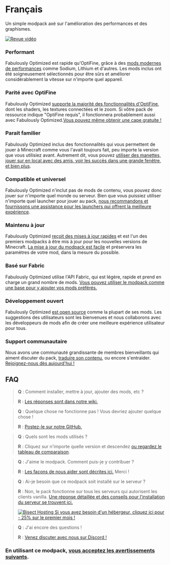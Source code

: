 # Français

Un simple modpack axé sur l'amélioration des performances et des graphismes.

[![Revue vidéo](https://img.youtube.com/vi/bb8G9X5Q_4I/hqdefault.jpg)](https://www.youtube.com/watch?v=bb8G9X5Q_4I)

### Performant

Fabulously Optimized est rapide qu'OptiFine, grâce à des [mods modernes de performances][1] comme Sodium, Lithium et d'autres. Les mods inclus ont été soigneusement sélectionnés pour être sûrs et améliorer considérablement la vitesse sur n'importe quel appareil.

### Parité avec OptiFine

Fabulously Optimized [supporte la majorité des fonctionnalités d'OptiFine][2], dont les shaders, les textures connectées et le zoom. Si vôtre pack de ressource indique "OptiFine requis", il fonctionnera probablement aussi avec Fabulously Optimized.[Vous pouvez même obtenir une cape gratuite !][3]

### Parait familier

Fabulously Optimized inclus des fonctionnalités qui vous permettent de jouer à Minecraft comme vous l'avait toujours fait, peu importe la version que vous utilisiez avant. Autrement dit, vous pouvez [utiliser des manettes, jouer sur en local avec des amis, voir les succès dans une grande fenêtre, et bien plus][4].

### Compatible et universel

Fabulously Optimized n'inclut pas de mods de contenu, vous pouvez donc jouer sur n'importe quel monde ou serveur. Bien que vous puissiez utiliser n'importe quel launcher pour jouer au pack, [nous recommandons et fournissons une assistance pour les launchers qui offrent la meilleure expérience][5].

### Maintenu à jour

Fabulously Optimized [reçoit des mises à jour rapides][6] et est l'un des premiers modpacks à être mis à jour pour les nouvelles versions de Minecraft. [La mise à jour du modpack est facile][7] et préservera les paramètres de votre mod, dans la mesure du possible.

### Basé sur Fabric

Fabulously Optimized utilise l'API Fabric, qui est légère, rapide et prend en charge un grand nombre de mods. [Vous pouvez utiliser le modpack comme une base pour y ajouter vos mods préférés.][8]

### Développement ouvert

Fabulously Optimized [est open source][9] comme la plupart de ses mods. Les suggestions des utilisateurs sont les bienvenues et nous collaborons avec les développeurs de mods afin de créer une meilleure expérience utilisateur pour tous.

### Support communautaire

Nous avons une communauté grandissante de membres bienveillants qui aiment discuter du pack, [traduire son contenu][10], ou encore s'entraider. [Rejoignez-nous dès aujourd'hui !][11]

## FAQ

> **Q** : Comment installer, mettre à jour, ajouter des mods, etc ?
> 
> **R** : [Les réponses sont dans notre wiki.][12]


> **Q** : Quelque chose ne fonctionne pas ! Vous devriez ajouter quelque chose !
> 
> **R** : [Postez-le sur notre GitHub.][9]


> **Q** : Quels sont les mods utilisés ?
> 
> **R** : Cliquez sur n'importe quelle version et descendez [ou regardez le tableau de comparaison][1].


> **Q** : J'aime le modpack. Comment puis-je y contribuer ?
> 
> **R** : [Les façons de nous aider sont décrites ici.][13] Merci !


> **Q** : Ai-je besoin que ce modpack soit installé sur le serveur ?
> 
> **R** : Non, le pack fonctionne sur tous les serveurs qui autorisent les clients vanilla. [Une réponse détaillée et des conseils pour l'installation du serveur se trouvent ici.][14]
> 
> [![Bisect Hosting](https://i.ibb.co/gr9mSxW/image.png) Si vous avez besoin d'un hébergeur, cliquez ici pour - 25% sur le premier mois !][15]


> **Q** : J'ai encore des questions !
> 
> **R** : [Venez discuter avec nous sur Discord !][11]

### En utilisant ce modpack, [vous acceptez les avertissements suivants][16].

[1]: https://github.com/Fabulously-Optimized/fabulously-optimized/blob/main/INCLUDED-MODS.md#smooth

[1]: https://github.com/Fabulously-Optimized/fabulously-optimized/blob/main/INCLUDED-MODS.md#smooth
[2]: https://wiki.download.fo/readme/give-up-optifine
[3]: https://wiki.download.fo/readme/free-cape
[4]: https://github.com/Fabulously-Optimized/fabulously-optimized/blob/main/INCLUDED-MODS.md#functional
[5]: https://github.com/Fabulously-Optimized/fabulously-optimized#downloads
[6]: https://download.fo/changelog
[7]: https://wiki.download.fo/readme/update-instructions
[8]: https://wiki.download.fo/readme/adding-more-mods
[9]: https://download.fo/github
[9]: https://download.fo/github
[10]: https://download.fo/translate
[11]: https://download.fo/discord
[11]: https://download.fo/discord
[12]: https://wiki.download.fo
[13]: https://download.fo/thanks
[14]: https://wiki.download.fo/readme/server-setup
[15]: https://download.fo/host
[16]: https://download.fo/terms
